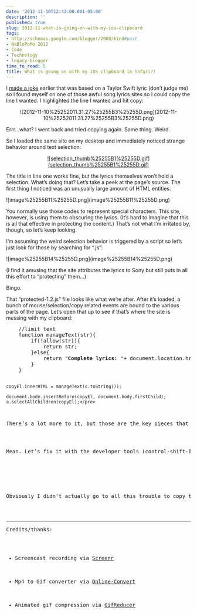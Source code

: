 ```yaml
---
date: '2012-11-10T12:43:00.001-05:00'
description: ''
published: true
slug: 2012-11-what-is-going-on-with-my-ios-clipboard
tags:
- http://schemas.google.com/blogger/2008/kind#post
- NaBloPoMo 2012
- Code
- Technology
- legacy-blogger
time_to_read: 5
title: What is going on with my iOS clipboard in Safari?!
---
```


<p>I <a href="https://twitter.com/mharen/status/267293420354154496">made a joke</a> earlier that was based on a Taylor Swift lyric (don’t judge me) so I found myself on one of those awful song lyrics sites so I could copy the line I wanted. I highlighted the line I wanted and hit copy:</p>  <p align="center">![2012-11-10%25252011.31.27%25255B3%25255D.png](2012-11-10%25252011.31.27%25255B3%25255D.png)</p>
<p>Errr…what? I went back and tried copying again. Same thing. Weird.</p>
<p>So I loaded the same site on my desktop and immediately noticed strange behavior around text selection:</p>  <p align="center"><a href="http://lh5.ggpht.com/-58OKSGyaWnQ/UJ6SK9Lr62I/AAAAAAAAFOw/G5w3XFzdDAg/s1600-h/selection%25255B3%25255D.gif">![selection_thumb%25255B1%25255D.gif](selection_thumb%25255B1%25255D.gif)</a></p>
<p>The title in line one works fine, but the lyrics themselves won’t hold a selection. What’s doing that? Let’s take a peek at the page’s source. The first thing I noticed was an unusually large amount of HTML entities:</p>
<p>![image%25255B11%25255D.png](image%25255B11%25255D.png)</p>
<p>You normally use those codes to represent special characters. This site, however, is using them to obscuring the lyrics. (It’s hard to imagine that this is all that effective in protecting the content.) That’s not what I’m irritated by, though, so let’s keep looking. </p>
<p>I’m assuming the weird selection behavior is triggered by a script so let’s just look for those by searching for “.js”:</p>
<p>![image%25255B14%25255D.png](image%25255B14%25255D.png)</p>
<p>(I find it amusing that the site attributes the lyrics to Sony but still puts in all this effort to “protecting” them…)</p>
<p>Bingo. </p>
<p>That “protected-1.2.js” file looks like what we’re after. After it’s loaded, a bunch of mouse/selection/copy related events are bound to the various parts of the page. Let’s open that up to see if that’s where the site is messing with my clipboard:</p>  <pre class="csharpcode">    <span class="rem">//limit text</span>
    <span class="kwrd">function</span> manageText(str){
        <span class="kwrd">if</span>(!allow(str)){
            <span class="kwrd">return</span> str;
        }<span class="kwrd">else</span>{
            <span class="kwrd">return</span> <span class="str">&quot;<strong>Complete lyrics: </strong>&quot;</span>+ document.location.href;
        }
    }

    copyEl.innerHTML = manageText(c.toString());

    document.body.insertBefore(copyEl, document.body.firstChild);
    a.selectAllChildren(copyEl);</pre>

<p>There’s a lot more to it, but those are the key pieces that manipulated my clipboard. It’s actually pretty simple: this is all within the “noCopy” routine that’s bound to the “copy” event. When the browser tries to copy anything, it just throws some text into an element and selects <em>that</em> with <a href="https://developer.mozilla.org/en-US/docs/DOM/Selection/selectAllChildren">selectAllChildren</a> instead of whatever was highlighted.</p>

<p>Mean. Let’s fix it with the developer tools (control-shift-I or F12):</p>

<p align="center"></p>

<p>Obviously I didn’t actually go to all this trouble to copy that one line. I was just curious how things were working under the covers :).</p>

<hr />Credits/thanks: 

<ul>
  <li>Screencast recording via <a href="http://www.screenr.com/">Screenr</a> </li>

  <li>Mp4 to Gif converter via <a href="http://www.online-convert.com/">Online-Convert</a> </li>

  <li>Animated gif compression via <a href="http://www.gifreducer.com">GifReducer</a> </li>
</ul>